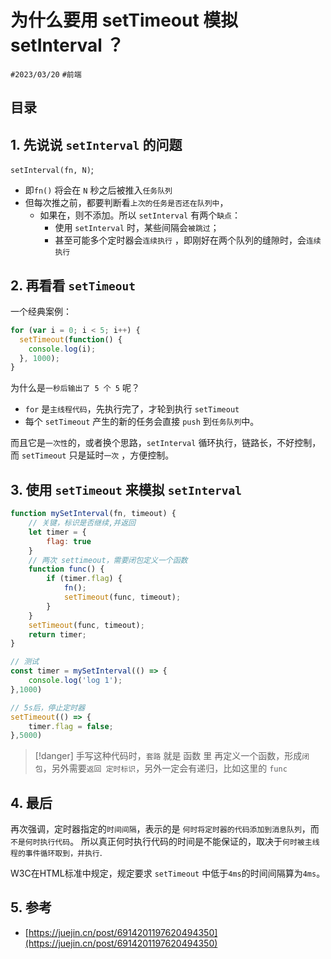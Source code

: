 
# 为什么要用 setTimeout 模拟 setInterval ？


`#2023/03/20` `#前端` 


## 目录
<!-- toc -->
 ## 1. 先说说 `setInterval`  的问题 

`setInterval(fn, N)`;  
- 即`fn()` 将会在 `N` 秒之后被推入`任务队列`
- 但每次推之前，都要判断看`上次的任务是否还在队列中`，
	- 如果在，则不添加。所以 `setInterval` 有两个`缺点`：
		- 使用 `setInterval` 时，某些间隔会`被跳过`；
		- 甚至可能多个定时器会`连续执行` ，即刚好在两个队列的缝隙时，会`连续执行`

## 2. 再看看 `setTimeout`

一个经典案例：

```javascript
for (var i = 0; i < 5; i++) {
  setTimeout(function() {
    console.log(i);
  }, 1000);
}
```

为什么是`一秒后输出了 5 个 5` 呢？ 
- `for` 是`主线程代码`，先执行完了，才轮到执行 `setTimeout`
- 每个 `setTimeout` 产生的新的任务会直接 `push` 到`任务队列`中。

而且它是`一次性`的，或者换个思路，`setInterval` 循环执行，链路长，不好控制，而 `setTimeout` 只是延时`一次` ，方便控制。

## 3. 使用 `setTimeout`  来模拟  `setInterval`

```javascript
function mySetInterval(fn, timeout) {
    // 关键，标识是否继续,并返回
    let timer = {
        flag: true
    }
    // 两次 settimeout，需要闭包定义一个函数
    function func() {
        if (timer.flag) {
            fn();
            setTimeout(func, timeout);
        }
    }
    setTimeout(func, timeout);
    return timer;
}

// 测试
const timer = mySetInterval(() => {
    console.log('log 1');
},1000)

// 5s后，停止定时器
setTimeout(() => {
    timer.flag = false;
},5000)

```

> [!danger]
 手写这种代码时，`套路` 就是 函数 里 再定义一个函数，形成`闭包`，另外需要`返回 定时标识`，另外一定会有递归，比如这里的 `func` 

## 4. 最后

再次强调，定时器指定的`时间间隔`，表示的是 `何时将定时器的代码添加到消息队列`，而`不是何时执行代码`。 所以真正何时执行代码的时间是不能保证的，取决于`何时被主线程的事件循环取到，并执行`.

W3C在HTML标准中规定，规定要求 `setTimeout` 中低于`4ms`的时间间隔算为`4ms`。

## 5. 参考

- [https://juejin.cn/post/6914201197620494350](https://juejin.cn/post/6914201197620494350)
